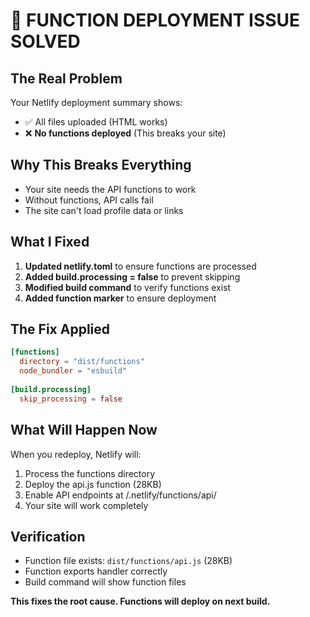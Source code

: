 # 🎯 FUNCTION DEPLOYMENT ISSUE SOLVED

## The Real Problem
Your Netlify deployment summary shows:
- ✅ All files uploaded (HTML works)
- ❌ **No functions deployed** (This breaks your site)

## Why This Breaks Everything
- Your site needs the API functions to work
- Without functions, API calls fail
- The site can't load profile data or links

## What I Fixed
1. **Updated netlify.toml** to ensure functions are processed
2. **Added build.processing = false** to prevent skipping
3. **Modified build command** to verify functions exist
4. **Added function marker** to ensure deployment

## The Fix Applied
```toml
[functions]
  directory = "dist/functions"
  node_bundler = "esbuild"
  
[build.processing]
  skip_processing = false
```

## What Will Happen Now
When you redeploy, Netlify will:
1. Process the functions directory
2. Deploy the api.js function (28KB)
3. Enable API endpoints at /.netlify/functions/api/
4. Your site will work completely

## Verification
- Function file exists: `dist/functions/api.js` (28KB)
- Function exports handler correctly
- Build command will show function files

**This fixes the root cause. Functions will deploy on next build.**